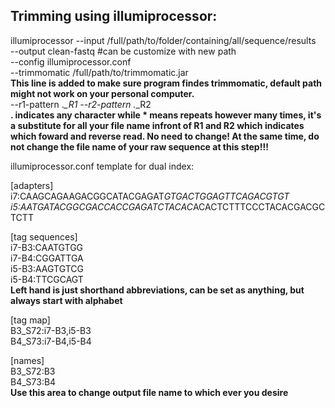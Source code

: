 ## Trimming using illumiprocessor:

illumiprocessor --input /full/path/to/folder/containing/all/sequence/results <br/>
--output clean-fastq #can be customize with new path <br/>
--config illumiprocessor.conf <br/> 
--trimmomatic /full/path/to/trimmomatic.jar <br/> 
**This line is added to make sure program findes trimmomatic, default path might not work on your personal computer.** <br/> 
--r1-pattern .*_R1 --r2-pattern .*_R2 <br/> 
**. indicates any character while * means repeats however many times, it's a substitute for all your file name infront of R1 and R2 which indicates which foward and reverse read. No need to change! At the same time, do not change the file name of your raw sequence at this step!!!**


illumiprocessor.conf template for dual index:

[adapters] <br/>
i7:CAAGCAGAAGACGGCATACGAGAT*GTGACTGGAGTTCAGACGTGT <br/>
i5:AATGATACGGCGACCACCGAGATCTACAC*ACACTCTTTCCCTACACGACGCTCTT <br/>

[tag sequences] <br/>
i7-B3:CAATGTGG <br/> 
i7-B4:CGGATTGA   
i5-B3:AAGTGTCG <br/>
i5-B4:TTCGCAGT <br/>
**Left hand is just shorthand abbreviations, can be set as anything, but always start with alphabet**

[tag map] <br/>
B3_S72:i7-B3,i5-B3 <br/>
B4_S73:i7-B4,i5-B4 <br/>

[names]   
B3_S72:B3 <br/>
B4_S73:B4 <br/>
**Use this area to change output file name to which ever you desire**
